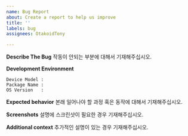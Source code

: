 ```yaml
---
name: Bug Report
about: Create a report to help us improve
title: ''
labels: bug
assignees: OtakoidTony

---
```


**Describe The Bug**
작동이 안되는 부분에 대해서 기재해주십시오.

**Development Environment**
```
Device Model : 
Package Name : 
OS Version   : 
```
**Expected behavior**
본래 일어나야 할 과정 혹은 동작에 대해서 기재해주십시오.

**Screenshots**
설명에 스크린샷이 필요한 경우 기재해주십시오.

**Additional context**
추가적인 설명이 있는 경우 기재해주십시오.
